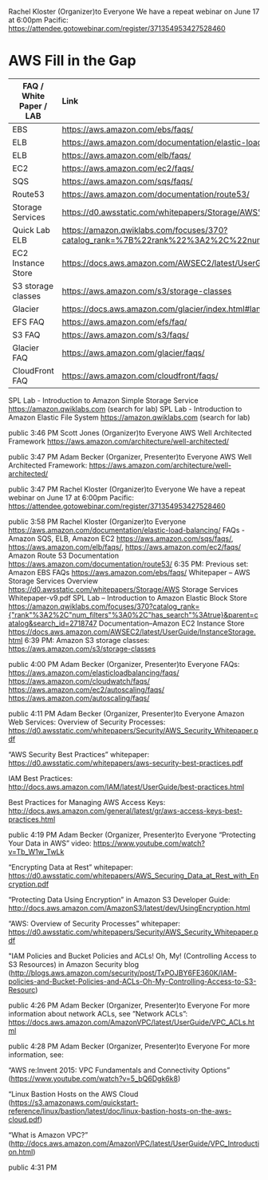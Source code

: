 Rachel Kloster (Organizer)to Everyone
We have a repeat webinar on June 17 at 6:00pm Pacific: https://attendee.gotowebinar.com/register/371354953427528460

# AWS Fill in the Gap

| FAQ / White Paper / LAB   |      Link      |  
|----------|:-------------|
| EBS |https://aws.amazon.com/ebs/faqs/ | 
| ELB |https://aws.amazon.com/documentation/elastic-load-balancing/  |   
| ELB |https://aws.amazon.com/elb/faqs/ |  
| EC2 |https://aws.amazon.com/ec2/faqs/ |  
| SQS |https://aws.amazon.com/sqs/faqs/ |   
| Route53 |https://aws.amazon.com/documentation/route53/ |   
| Storage Services |  https://d0.awsstatic.com/whitepapers/Storage/AWS%20Storage%20Services%20Whitepaper-v9.pdf |
| Quick Lab ELB | https://amazon.qwiklabs.com/focuses/370?catalog_rank=%7B%22rank%22%3A2%2C%22num_filters%22%3A0%2C%22has_search%22%3Atrue%7D&parent=catalog&search_id=2718747 |
|EC2 Instance Store| https://docs.aws.amazon.com/AWSEC2/latest/UserGuide/InstanceStorage.html |
|S3 storage classes| https://aws.amazon.com/s3/storage-classes |
|Glacier|https://docs.aws.amazon.com/glacier/index.html#lang/en_us|
|EFS FAQ | https://aws.amazon.com/efs/faq/ |
|S3 FAQ | https://aws.amazon.com/s3/faqs/ |
|Glacier FAQ| https://aws.amazon.com/glacier/faqs/ |
|CloudFront FAQ | https://aws.amazon.com/cloudfront/faqs/ |



SPL Lab - Introduction to Amazon Simple Storage Service https://amazon.qwiklabs.com (search for lab) SPL Lab - Introduction to Amazon Elastic File System https://amazon.qwiklabs.com (search for lab)

public 3:46 PM
Scott Jones (Organizer)to Everyone
AWS Well Architected Framework https://aws.amazon.com/architecture/well-architected/

public 3:47 PM
Adam Becker (Organizer, Presenter)to Everyone
AWS Well Architected Framework: https://aws.amazon.com/architecture/well-architected/

public 3:47 PM
Rachel Kloster (Organizer)to Everyone
We have a repeat webinar on June 17 at 6:00pm Pacific: https://attendee.gotowebinar.com/register/371354953427528460

public 3:58 PM
Rachel Kloster (Organizer)to Everyone
https://aws.amazon.com/documentation/elastic-load-balancing/ FAQs - Amazon SQS, ELB, Amazon EC2 https://aws.amazon.com/sqs/faqs/, https://aws.amazon.com/elb/faqs/, https://aws.amazon.com/ec2/faqs/ Amazon Route 53 Documentation https://aws.amazon.com/documentation/route53/ 6:35 PM: Previous set: Amazon EBS FAQs https://aws.amazon.com/ebs/faqs/ Whitepaper – AWS Storage Services Overview https://d0.awsstatic.com/whitepapers/Storage/AWS Storage Services Whitepaper-v9.pdf SPL Lab – Introduction to Amazon Elastic Block Store https://amazon.qwiklabs.com/focuses/370?catalog_rank={"rank"%3A2%2C"num_filters"%3A0%2C"has_search"%3Atrue}&parent=catalog&search_id=2718747 Documentation–Amazon EC2 Instance Store https://docs.aws.amazon.com/AWSEC2/latest/UserGuide/InstanceStorage.html 6:39 PM: Amazon S3 storage classes: https://aws.amazon.com/s3/storage-classes

public 4:00 PM
Adam Becker (Organizer, Presenter)to Everyone
FAQs: https://aws.amazon.com/elasticloadbalancing/faqs/ https://aws.amazon.com/cloudwatch/faqs/ https://aws.amazon.com/ec2/autoscaling/faqs/ https://aws.amazon.com/autoscaling/faqs/

public 4:11 PM
Adam Becker (Organizer, Presenter)to Everyone
Amazon Web Services: Overview of Security Processes: https://d0.awsstatic.com/whitepapers/Security/AWS_Security_Whitepaper.pdf

“AWS Security Best Practices” whitepaper: https://d0.awsstatic.com/whitepapers/aws-security-best-practices.pdf

IAM Best Practices: http://docs.aws.amazon.com/IAM/latest/UserGuide/best-practices.html

Best Practices for Managing AWS Access Keys: http://docs.aws.amazon.com/general/latest/gr/aws-access-keys-best-practices.html

public 4:19 PM
Adam Becker (Organizer, Presenter)to Everyone
“Protecting Your Data in AWS” video: https://www.youtube.com/watch?v=Tb_W1w_TwLk

“Encrypting Data at Rest” whitepaper: https://d0.awsstatic.com/whitepapers/AWS_Securing_Data_at_Rest_with_Encryption.pdf

“Protecting Data Using Encryption” in Amazon S3 Developer Guide: http://docs.aws.amazon.com/AmazonS3/latest/dev/UsingEncryption.html

“AWS: Overview of Security Processes” whitepaper: https://d0.awsstatic.com/whitepapers/Security/AWS_Security_Whitepaper.pdf

"IAM Policies and Bucket Policies and ACLs! Oh, My! (Controlling Access to S3 Resources) in Amazon Security blog (http://blogs.aws.amazon.com/security/post/TxPOJBY6FE360K/IAM-policies-and-Bucket-Policies-and-ACLs-Oh-My-Controlling-Access-to-S3-Resourc)

public 4:26 PM
Adam Becker (Organizer, Presenter)to Everyone
For more information about network ACLs, see ”Network ACLs”: https://docs.aws.amazon.com/AmazonVPC/latest/UserGuide/VPC_ACLs.html

public 4:28 PM
Adam Becker (Organizer, Presenter)to Everyone
For more information, see:

“AWS re:Invent 2015: VPC Fundamentals and Connectivity Options” (https://www.youtube.com/watch?v=5_bQ6Dgk6k8)

“Linux Bastion Hosts on the AWS Cloud (https://s3.amazonaws.com/quickstart-reference/linux/bastion/latest/doc/linux-bastion-hosts-on-the-aws-cloud.pdf)

“What is Amazon VPC?” (http://docs.aws.amazon.com/AmazonVPC/latest/UserGuide/VPC_Introduction.html)

public 4:31 PM
